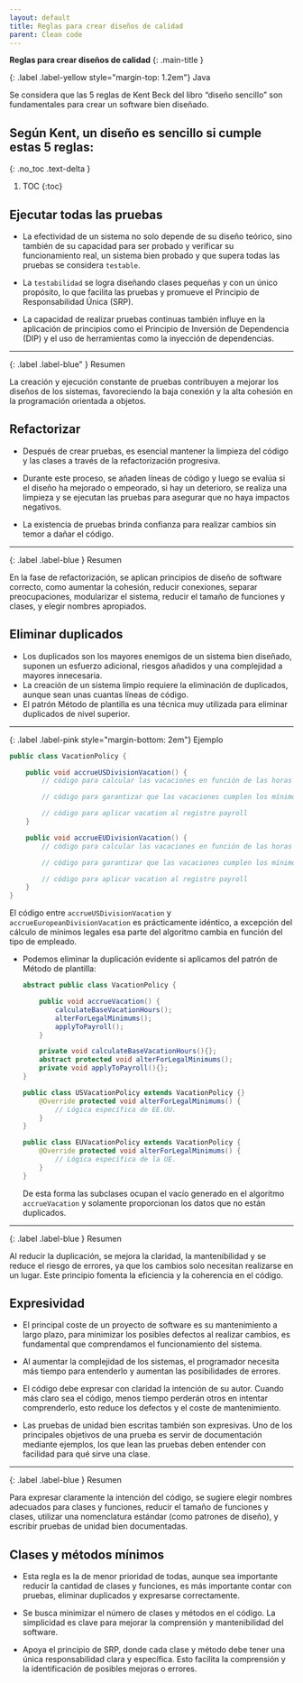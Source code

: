 ```yaml
---
layout: default
title: Reglas para crear diseños de calidad
parent: Clean code
---
```


**Reglas para crear diseños de calidad**
{: .main-title }

{: .label .label-yellow style="margin-top: 1.2em"}
Java

Se considera que las 5 reglas de Kent Beck del libro “diseño sencillo” son fundamentales para crear un software bien diseñado. 

## Según Kent, un diseño es sencillo si cumple estas 5 reglas:
{: .no_toc .text-delta }

1. TOC
{:toc}


<div class="code-example" markdown="1">


## **Ejecutar todas las pruebas**

- La efectividad de un sistema no solo depende de su diseño teórico, sino también de su capacidad para ser probado y verificar su funcionamiento real, un sistema bien probado y que supera todas las pruebas se considera `testable`.

- La `testabilidad` se logra diseñando clases pequeñas y con un único propósito, lo que facilita las pruebas y promueve el Principio de Responsabilidad Única (SRP).

- La capacidad de realizar pruebas continuas también influye en la aplicación de principios como el Principio de Inversión de Dependencia (DIP) y el uso de herramientas como la inyección de dependencias.

---

{: .label .label-blue" }
Resumen

La creación y ejecución constante de pruebas contribuyen a mejorar los diseños de los sistemas, favoreciendo la baja conexión y la alta cohesión en la programación orientada a objetos.

</div>

<div class="code-example" markdown="1">


## **Refactorizar**

- Después de crear pruebas, es esencial mantener la limpieza del código y las clases a través de la refactorización progresiva.

- Durante este proceso, se añaden líneas de código y luego se evalúa si el diseño ha mejorado o empeorado, si hay un deterioro, se realiza una limpieza y se ejecutan las pruebas para asegurar que no haya impactos negativos.

- La existencia de pruebas brinda confianza para realizar cambios sin temor a dañar el código.

---

{: .label .label-blue }
Resumen

En la fase de refactorización, se aplican principios de diseño de software correcto, como aumentar la cohesión, reducir conexiones, separar preocupaciones, modularizar el sistema, reducir el tamaño de funciones y clases, y elegir nombres apropiados.

</div>

<div class="code-example" markdown="1">

## **Eliminar duplicados**

- Los duplicados son los mayores enemigos de un sistema bien diseñado, suponen un esfuerzo adicional, riesgos añadidos y una complejidad a mayores innecesaria.
- La creación de un sistema limpio requiere la eliminación de duplicados, aunque sean unas cuantas líneas de código.
- El patrón Método de plantilla es una técnica muy utilizada para eliminar duplicados de nivel superior.
    
---

{: .label .label-pink style="margin-bottom: 2em"}
Ejemplo

```java
public class VacationPolicy {

	public void accrueUSDivisionVacation() {
		// código para calcular las vacaciones en función de las horas trabajadas

		// código para garantizar que las vacaciones cumplen los mínimos legales

		// código para aplicar vacation al registro payroll
	}

	public void accrueEUDivisionVacation() {
		// código para calcular las vacaciones en función de las horas trabajadas

		// código para garantizar que las vacaciones cumplen los mínimos legales

		// código para aplicar vacation al registro payroll
	}
}
```
    

El código entre `accrueUSDivisionVacation` y `accrueEuropeanDivisionVacation` es prácticamente idéntico, a excepción del cálculo de mínimos legales esa parte del algoritmo cambia en función del tipo de empleado.

- Podemos eliminar la duplicación evidente si aplicamos del patrón de Método de plantilla:
        
	```java
	abstract public class VacationPolicy {
	
		public void accrueVacation() {
			calculateBaseVacationHours();
			alterForLegalMinimums();
			applyToPayroll();
		}

		private void calculateBaseVacationHours(){};
		abstract protected void alterForLegalMinimums();
		private void applyToPayroll(){};
	}
	
	public class USVacationPolicy extends VacationPolicy {}
		@Override protected void alterForLegalMinimums() {
			// Lógica específica de EE.UU.
		}
	}
	
	public class EUVacationPolicy extends VacationPolicy {
		@Override protected void alterForLegalMinimums() {
			// Lógica específica de la UE.
		}
	}
	
	```
	
	De esta forma las subclases ocupan el vacío generado en el algoritmo `accrueVacation`
	y solamente proporcionan los datos que no están duplicados.
        
---

{: .label .label-blue }
Resumen

Al reducir la duplicación, se mejora la claridad, la mantenibilidad y se reduce el riesgo de errores, ya que los cambios solo necesitan realizarse en un lugar. Este principio fomenta la eficiencia y la coherencia en el código.

</div>

<div class="code-example" markdown="1">

## **Expresividad**

- El principal coste de un proyecto de software es su mantenimiento a largo plazo, para minimizar los posibles defectos al realizar cambios, es fundamental que comprendamos el funcionamiento del sistema.

- Al aumentar la complejidad de los sistemas, el programador necesita más tiempo para
entenderlo y aumentan las posibilidades de errores.

- El código debe expresar con claridad la intención de su autor. Cuando más claro sea el código, menos tiempo perderán otros en intentar comprenderlo, esto reduce los defectos y el coste de mantenimiento.

- Las pruebas de unidad bien escritas también son expresivas. Uno de los principales objetivos de una prueba es servir de documentación mediante ejemplos, los que lean las pruebas deben entender con facilidad para qué sirve una clase.

---

{: .label .label-blue }
Resumen

Para expresar claramente la intención del código, se sugiere elegir nombres adecuados para clases y funciones, reducir el tamaño de funciones y clases, utilizar una nomenclatura estándar (como patrones de diseño), y escribir pruebas de unidad bien documentadas.

</div>

<div class="code-example" markdown="1">

## **Clases y métodos mínimos**

- Esta regla es la de menor prioridad de todas, aunque sea importante reducir la cantidad de clases y funciones, es más importante contar con pruebas, eliminar duplicados y expresarse correctamente.

- Se busca minimizar el número de clases y métodos en el código. La simplicidad es clave para mejorar la comprensión y mantenibilidad del software.

- Apoya el principio de SRP, donde cada clase y método debe tener una única responsabilidad clara y específica. Esto facilita la comprensión y la identificación de posibles mejoras o errores.
</div>